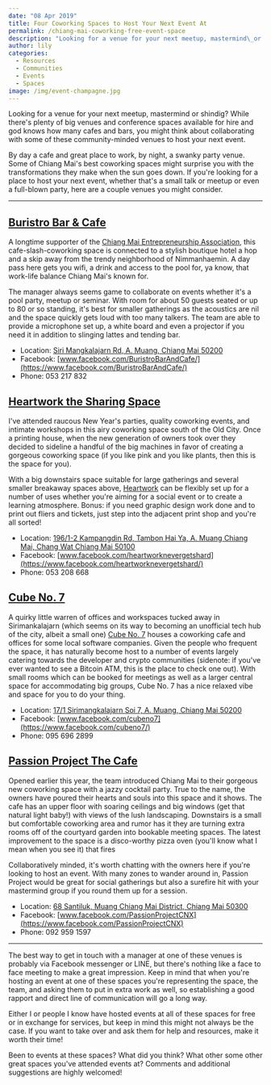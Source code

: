 ```yaml
---
date: "08 Apr 2019"
title: Four Coworking Spaces to Host Your Next Event At
permalink: /chiang-mai-coworking-free-event-space
description: "Looking for a venue for your next meetup, mastermind\_or shindig? While there's plenty of big venues and conference spaces available for hire and god knows how many cafes and bars, you might think about collaborating with some of these community-minded venues to host your next event."
author: lily
categories:
  - Resources
  - Communities
  - Events
  - Spaces
image: /img/event-champagne.jpg
---
```


Looking for a venue for your next meetup, mastermind or shindig? While there's plenty of big venues and conference spaces available for hire and god knows how many cafes and bars, you might think about collaborating with some of these community-minded venues to host your next event.

By day a cafe and great place to work, by night, a swanky party venue. Some of Chiang Mai's best coworking spaces might surprise you with the transformations they make when the sun goes down. If you're looking for a place to host your next event, whether that's a small talk or meetup or even a full-blown party, here are a couple venues you might consider.

---

## [Buristro Bar & Cafe](https://www.facebook.com/BuristroBarAndCafe/)

A longtime supporter of the [Chiang Mai Entrepreneurship Association](https://www.facebook.com/ChiangMaiEntrepreneurs/), this cafe-slash-coworking space is connected to a stylish boutique hotel a hop and a skip away from the trendy neighborhood of Nimmanhaemin. A day pass here gets you wifi, a drink and access to the pool for, ya know, that work-life balance Chiang Mai's known for.

The manager always seems game to collaborate on events whether it's a pool party, meetup or seminar. With room for about 50 guests seated or up to 80 or so standing, it's best for smaller gatherings as the acoustics are nil and the space quickly gets loud with too many talkers. The team are able to provide a microphone set up, a white board and even a projector if you need it in addition to slinging lattes and tending bar.

* Location:&nbsp;[Siri Mangkalajarn Rd, A. Muang, Chiang Mai 50200](https://www.google.com/search?ei=Z-2qXMCKDcz-9QPpnKLwAw&amp;q=buristro+bar+%26+cafe&amp;oq=buristro+&amp;gs_l=psy-ab.1.0.0i20i263j0i10l9.332797.333898..334979...0.0..0.116.833.7j2......0....1..gws-wiz.......35i39j0j0i131j0i67.jv1pf1hbmRk#)
* Facebook:&nbsp;[www.facebook.com/BuristroBarAndCafe/](https://www.facebook.com/BuristroBarAndCafe/)
* Phone: 053 217 832

## [Heartwork the Sharing Space](https://www.facebook.com/heartworknevergetshard/)

I've attended raucous New Year's parties, quality coworking events, and intimate workshops in this airy coworking space south of the Old City. Once a printing house, when the new generation of owners took over they decided to sideline a handful of the big machines in favor of creating a gorgeous coworking space (if you like pink and you like plants, then this is the space for you).&nbsp;

With a big downstairs space suitable for large gatherings and several smaller breakaway spaces above, [Heartwork](https://www.facebook.com/heartworknevergetshard/) can be flexibly set up for a number of uses whether you're aiming for a social event or to create a learning atmosphere. Bonus: if you need graphic design work done and to print out fliers and tickets, just step into the adjacent print shop and you're all sorted\!

* Location:&nbsp;[196/1-2 Kampangdin Rd, Tambon Hai Ya, A. Muang Chiang Mai, Chang Wat Chiang Mai 50100](https://www.google.com/search?q=heartwork+the+sharing+space&amp;oq=heartwork+the+sharing+space&amp;aqs=chrome..69i57j69i60l3.3743j0j1&amp;sourceid=chrome&amp;ie=UTF-8#)
* Facebook:&nbsp;[www.facebook.com/heartworknevergetshard](https://www.facebook.com/heartworknevergetshard/)
* Phone: 053 208 668

## [Cube No. 7](https://www.facebook.com/cubeno7/)

A quirky little warren of offices and workspaces tucked away in Sirimankalajarn (which seems on its way to becoming an unofficial tech hub of the city, albeit a small one)&nbsp;[Cube No. 7](https://www.facebook.com/cubeno7/) houses a coworking cafe and offices for some local software companies. Given the people who frequent the space, it has naturally become host to a number of events largely catering towards the developer and crypto communities (sidenote: if you've ever wanted to see a Bitcoin ATM, this is the place to check one out). With small rooms which can be booked for meetings as well as a larger central space for accommodating big groups, Cube No. 7 has a nice relaxed vibe and space for you to do your thing.

* Location:&nbsp;[17/1 Sirimangkalajarn Soi 7, A. Muang, Chiang Mai 50200](https://www.google.com/search?q=CUBE+No.7+Coffee+%26+Eatery&amp;oq=CUBE+No.7+Coffee+%26+Eatery&amp;aqs=chrome..69i57.241j0j1&amp;sourceid=chrome&amp;ie=UTF-8#)
* Facebook:&nbsp;[www.facebook.com/cubeno7](https://www.facebook.com/cubeno7/)
* Phone: 095 696 2899

## [Passion Project The Cafe](https://www.facebook.com/pg/PassionProjectCNX/about/)

Opened earlier this year, the team introduced Chiang Mai to their gorgeous new coworking space with a jazzy cocktail party. True to the name, the owners have poured their hearts and souls into this space and it shows. The cafe has an upper floor with soaring ceilings and big windows (get that natural light baby\!) with views of the lush landscaping. Downstairs is a small but comfortable coworking area and rumor has it they are turning extra rooms off of the courtyard garden into bookable meeting spaces. The latest improvement to the space is a disco-worthy pizza oven (you'll know what I mean when you see it) that fires&nbsp;

Collaboratively minded, it's worth chatting with the owners here if you're looking to host an event. With many zones to wander around in, Passion Project would be great for social gatherings but also a surefire hit with your mastermind group if you round them up for a session.

* Location:&nbsp;[68 Santiluk, Muang Chiang Mai District, Chiang Mai 50300](https://www.google.com/search?ei=Xe2qXK_pAdve9QOUyZbQBw&amp;q=passion+project+the+cafe&amp;oq=passion+project+the+cafe&amp;gs_l=psy-ab.3..0.4310.8566..8727...2.0..0.116.2293.25j1......0....1..gws-wiz.......0i71j35i39j0i67j0i131j0i20i263j0i10j0i22i30.MpHU1Ym5xws#)
* Facebook:&nbsp;[www.facebook.com/PassionProjectCNX](https://www.facebook.com/PassionProjectCNX)
* Phone: 092 959 1597

---

The best way to get in touch with a manager at one of these venues is probably via Facebook messenger or LINE, but there's nothing like a face to face meeting to make a great impression. Keep in mind that when you're hosting an event at one of these spaces you're representing the space, the team, and asking them to put in extra work as well, so establishing a good rapport and direct line of communication will go a long way.

Either I or people I know have hosted events at all of these spaces for free or in exchange for services, but keep in mind this might not always be the case. If you want to take over and ask them for help and resources, make it worth their time\!

Been to events at these spaces? What did you think? What other some other great spaces you've attended events at? Comments and additional suggestions are highly welcomed\!